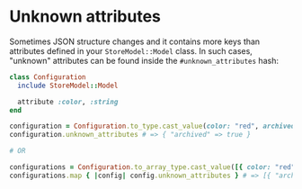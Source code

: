 # Unknown attributes

Sometimes JSON structure changes and it contains more keys than attributes defined in your `StoreModel::Model` class. In such cases, "unknown" attributes can be found inside the `#unknown_attributes` hash:

```ruby
class Configuration
  include StoreModel::Model

  attribute :color, :string
end

configuration = Configuration.to_type.cast_value(color: "red", archived: true)
configuration.unknown_attributes # => { "archived" => true }

# OR

configurations = Configuration.to_array_type.cast_value([{ color: "red", archived: true }, { color: "blue", archived: false }])
configurations.map { |config| config.unknown_attributes } # => [{ "archived" => true }, { "archived" => false }]

```
